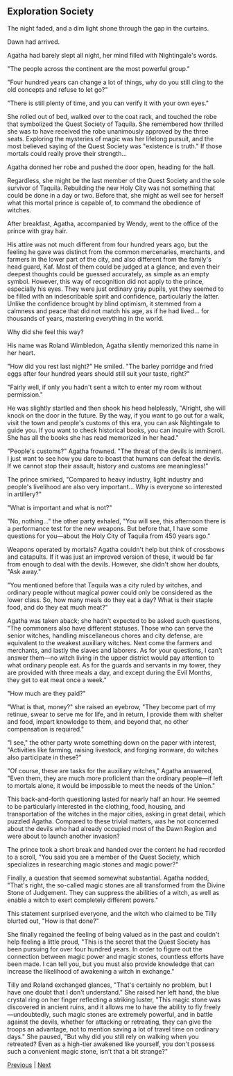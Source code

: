 ## Exploration Society
The night faded, and a dim light shone through the gap in the curtains.

Dawn had arrived.

Agatha had barely slept all night, her mind filled with Nightingale's words.

"The people across the continent are the most powerful group."

"Four hundred years can change a lot of things, why do you still cling to the old concepts and refuse to let go?"

"There is still plenty of time, and you can verify it with your own eyes."

She rolled out of bed, walked over to the coat rack, and touched the robe that symbolized the Quest Society of Taquila. She remembered how thrilled she was to have received the robe unanimously approved by the three seats. Exploring the mysteries of magic was her lifelong pursuit, and the most believed saying of the Quest Society was "existence is truth." If those mortals could really prove their strength...

Agatha donned her robe and pushed the door open, heading for the hall.

Regardless, she might be the last member of the Quest Society and the sole survivor of Taquila. Rebuilding the new Holy City was not something that could be done in a day or two. Before that, she might as well see for herself what this mortal prince is capable of, to command the obedience of witches.



After breakfast, Agatha, accompanied by Wendy, went to the office of the prince with gray hair.



His attire was not much different from four hundred years ago, but the feeling he gave was distinct from the common mercenaries, merchants, and farmers in the lower part of the city, and also different from the family's head guard, Kaf. Most of them could be judged at a glance, and even their deepest thoughts could be guessed accurately, as simple as an empty symbol. However, this way of recognition did not apply to the prince, especially his eyes. They were just ordinary gray pupils, yet they seemed to be filled with an indescribable spirit and confidence, particularly the latter. Unlike the confidence brought by blind optimism, it stemmed from a calmness and peace that did not match his age, as if he had lived... for thousands of years, mastering everything in the world.



Why did she feel this way?



His name was Roland Wimbledon, Agatha silently memorized this name in her heart.



"How did you rest last night?" He smiled. "The barley porridge and fried eggs after four hundred years should still suit your taste, right?"



"Fairly well, if only you hadn't sent a witch to enter my room without permission."



He was slightly startled and then shook his head helplessly, "Alright, she will knock on the door in the future. By the way, if you want to go out for a walk, visit the town and people's customs of this era, you can ask Nightingale to guide you. If you want to check historical books, you can inquire with Scroll. She has all the books she has read memorized in her head."



"People's customs?" Agatha frowned. "The threat of the devils is imminent. I just want to see how you dare to boast that humans can defeat the devils. If we cannot stop their assault, history and customs are meaningless!"



The prince smirked, "Compared to heavy industry, light industry and people's livelihood are also very important... Why is everyone so interested in artillery?"



"What is important and what is not?"

"No, nothing..." the other party exhaled, "You will see, this afternoon there is a performance test for the new weapons. But before that, I have some questions for you—about the Holy City of Taquila from 450 years ago."

Weapons operated by mortals? Agatha couldn't help but think of crossbows and catapults. If it was just an improved version of these, it would be far from enough to deal with the devils. However, she didn't show her doubts, "Ask away."

"You mentioned before that Taquila was a city ruled by witches, and ordinary people without magical power could only be considered as the lower class. So, how many meals do they eat a day? What is their staple food, and do they eat much meat?"

Agatha was taken aback; she hadn't expected to be asked such questions, "The commoners also have different statuses. Those who can serve the senior witches, handling miscellaneous chores and city defense, are equivalent to the weakest auxiliary witches. Next come the farmers and merchants, and lastly the slaves and laborers. As for your questions, I can't answer them—no witch living in the upper district would pay attention to what ordinary people eat. As for the guards and servants in my tower, they are provided with three meals a day, and except during the Evil Months, they get to eat meat once a week."

"How much are they paid?"

"What is that, money?" she raised an eyebrow, "They become part of my retinue, swear to serve me for life, and in return, I provide them with shelter and food, impart knowledge to them, and beyond that, no other compensation is required."

"I see," the other party wrote something down on the paper with interest, "Activities like farming, raising livestock, and forging ironware, do witches also participate in these?"

"Of course, these are tasks for the auxiliary witches," Agatha answered, "Even them, they are much more proficient than the ordinary people—if left to mortals alone, it would be impossible to meet the needs of the Union."



This back-and-forth questioning lasted for nearly half an hour. He seemed to be particularly interested in the clothing, food, housing, and transportation of the witches in the major cities, asking in great detail, which puzzled Agatha. Compared to these trivial matters, was he not concerned about the devils who had already occupied most of the Dawn Region and were about to launch another invasion?



The prince took a short break and handed over the content he had recorded to a scroll, "You said you are a member of the Quest Society, which specializes in researching magic stones and magic power?"



Finally, a question that seemed somewhat substantial. Agatha nodded, "That's right, the so-called magic stones are all transformed from the Divine Stone of Judgement. They can suppress the abilities of a witch, as well as enable a witch to exert completely different powers."



This statement surprised everyone, and the witch who claimed to be Tilly blurted out, "How is that done?"



She finally regained the feeling of being valued as in the past and couldn't help feeling a little proud, "This is the secret that the Quest Society has been pursuing for over four hundred years. In order to figure out the connection between magic power and magic stones, countless efforts have been made. I can tell you, but you must also provide knowledge that can increase the likelihood of awakening a witch in exchange."



Tilly and Roland exchanged glances, "That's certainly no problem, but I have one doubt that I don't understand." She raised her left hand, the blue crystal ring on her finger reflecting a striking luster, "This magic stone was discovered in ancient ruins, and it allows me to have the ability to fly freely—undoubtedly, such magic stones are extremely powerful, and in battle against the devils, whether for attacking or retreating, they can give the troops an advantage, not to mention saving a lot of travel time on ordinary days." She paused, "But why did you still rely on walking when you retreated? Even as a high-tier awakened like yourself, you don't possess such a convenient magic stone, isn't that a bit strange?"





[Previous](CH0352.md) | [Next](CH0354.md)

